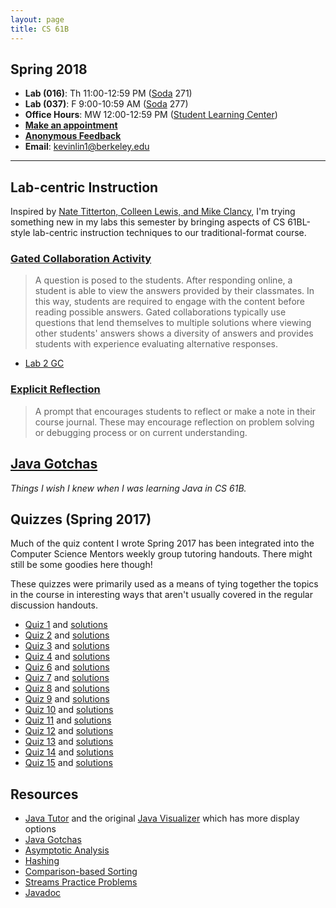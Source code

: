 ```yaml
---
layout: page
title: CS 61B
---
```


## Spring 2018

- **Lab (016)**: Th 11:00-12:59 PM ([Soda][] 271)
- **Lab (037)**: F 9:00-10:59 AM ([Soda][] 277)
- **Office Hours**: MW 12:00-12:59 PM ([Student Learning Center][slc])
- **[Make an appointment][calendar appointment]**
- **[Anonymous Feedback][]**
- **Email**: <kevinlin1@berkeley.edu>

----------

## Lab-centric Instruction

Inspired by [Nate Titterton, Colleen Lewis, and Mike Clancy][lab-centric], I'm
trying something new in my labs this semester by bringing aspects of
CS 61BL-style lab-centric instruction techniques to our traditional-format
course.

[lab-centric]: https://people.eecs.berkeley.edu/~clancy/ucwise/CS_Ed.pdf

### [Gated Collaboration Activity](/gc)

> A question is posed to the students. After responding online, a student is
> able to view the answers provided by their classmates. In this way, students
> are required to engage with the content before reading possible answers.
> Gated collaborations typically use questions that lend themselves to multiple
> solutions where viewing other students' answers shows a diversity of answers
> and provides students with experience evaluating alternative responses.

- [Lab 2 GC](https://docs.google.com/forms/d/e/1FAIpQLSeXMGgJTSvvKuxsOqnVMRWaj60VawPRejH-g7cPufJB56dzUg/viewform?usp=sf_link)

### [Explicit Reflection](/reflection)

> A prompt that encourages students to reflect or make a note in their course
> journal. These may encourage reflection on problem solving or debugging
> process or on current understanding.

## [Java Gotchas][]

*Things I wish I knew when I was learning Java in CS 61B.*

## Quizzes (Spring 2017)

Much of the quiz content I wrote Spring 2017 has been integrated into the
Computer Science Mentors weekly group tutoring handouts. There might still be
some goodies here though!

These quizzes were primarily used as a means of tying together the topics in
the course in interesting ways that aren't usually covered in the regular
discussion handouts.

- [Quiz 1](quiz/quiz01.pdf) and [solutions](quiz/quiz01_sol.pdf)
- [Quiz 2](quiz/quiz02.pdf) and [solutions](quiz/quiz02_sol.pdf)
- [Quiz 3](quiz/quiz03.pdf) and [solutions](quiz/quiz03_sol.pdf)
- [Quiz 4](quiz/quiz04.pdf) and [solutions](quiz/quiz04_sol.pdf)
- [Quiz 6](quiz/quiz06.pdf) and [solutions](quiz/quiz06_sol.pdf)
- [Quiz 7](quiz/quiz07.pdf) and [solutions](quiz/quiz07_sol.pdf)
- [Quiz 8](quiz/quiz08.pdf) and [solutions](quiz/quiz08_sol.pdf)
- [Quiz 9](quiz/quiz09.pdf) and [solutions](quiz/quiz09_sol.pdf)
- [Quiz 10](quiz/quiz10.pdf) and [solutions](quiz/quiz10_sol.pdf)
- [Quiz 11](quiz/quiz11.pdf) and [solutions](quiz/quiz11_sol.pdf)
- [Quiz 12](quiz/quiz12.pdf) and [solutions](quiz/quiz12_sol.pdf)
- [Quiz 13](quiz/quiz13.pdf) and [solutions](quiz/quiz13_sol.pdf)
- [Quiz 14](quiz/quiz14.pdf) and [solutions](quiz/quiz14_sol.pdf)
- [Quiz 15](quiz/quiz15.pdf) and [solutions](quiz/quiz15_sol.pdf)

## Resources

- [Java Tutor][] and the original [Java Visualizer][] which has more display options
- [Java Gotchas][]
- [Asymptotic Analysis][]
- [Hashing][]
- [Comparison-based Sorting][sorting]
- [Streams Practice Problems][]
- [Javadoc][]

[datastructur.es]: http://datastructur.es/
[slack]: https://cs61b-sp17-kevin.slack.com/
[calendar appointment]: /meet
[anonymous feedback]: /feedback

[java tutor]: http://www.pythontutor.com/java.html#mode=edit
[java visualizer]: https://cscircles.cemc.uwaterloo.ca/java_visualize/
[javadoc]: https://docs.oracle.com/javase/8/docs/api/
[asymptotic analysis]: http://www.cs61bl.org/su16/materials/lab/lab07/lab07.html
[hashing]: http://www.cs61bl.org/su16/materials/lab/lab15/lab15.html
[sorting]: http://www.cs61bl.org/su16/materials/lab/lab21/lab21.html

[java gotchas]: java-gotchas
[streams practice problems]: https://github.com/kevinlin1/streams

[slc]: http://slc.berkeley.edu/
[soda]: http://www.berkeley.edu/map?soda
[cory]: http://www.berkeley.edu/map/?cory
[bechtel]: http://www.berkeley.edu/map/?bechtel
[morgan]: http://www.berkeley.edu/map?morgan

